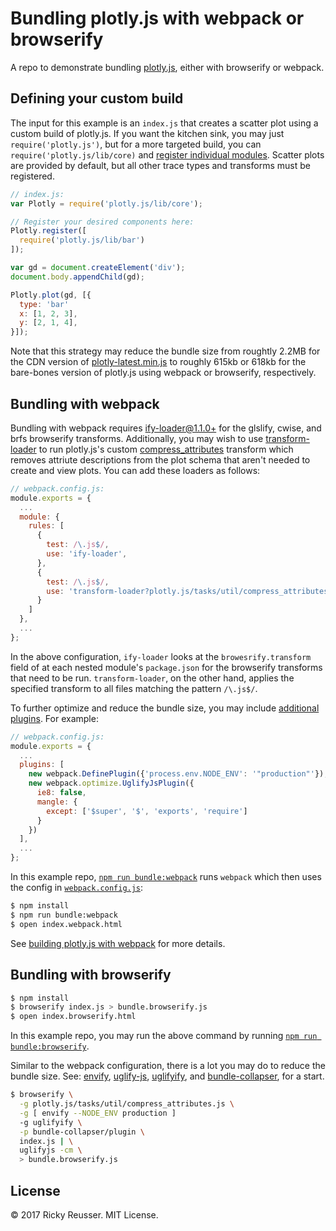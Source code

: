 # Bundling plotly.js with webpack or browserify

A repo to demonstrate bundling [plotly.js](https://github.com/plotly/plotly.js), either with browserify or webpack.

## Defining your custom build

The input for this example is an `index.js` that creates a scatter plot using a custom build of plotly.js. If you want the kitchen sink, you may just `require('plotly.js')`, but for a more targeted build, you can `require('plotly.js/lib/core)` and [register individual modules](https://github.com/plotly/plotly.js/blob/master/lib/index.js). Scatter plots are provided by default, but all other trace types and transforms must be registered.

```javascript
// index.js:
var Plotly = require('plotly.js/lib/core');

// Register your desired components here:
Plotly.register([
  require('plotly.js/lib/bar')
]);

var gd = document.createElement('div');
document.body.appendChild(gd);

Plotly.plot(gd, [{
  type: 'bar'
  x: [1, 2, 3],
  y: [2, 1, 4],
}]);
```

Note that this strategy may reduce the bundle size from roughtly 2.2MB for the CDN version of [plotly-latest.min.js](https://cdn.plot.ly/plotly-latest.min.js) to roughly 615kb or 618kb for the bare-bones version of plotly.js using webpack or browserify, respectively.

## Bundling with webpack

Bundling with webpack requires [ify-loader@1.1.0+](https://github.com/browserify/ify-loader) for the glslify, cwise, and brfs browserify transforms. Additionally, you may wish to use [transform-loader](https://github.com/webpack-contrib/transform-loader) to run plotly.js's custom [compress\_attributes](https://github.com/plotly/plotly.js/blob/master/tasks/util/compress_attributes.js) transform which removes attriute descriptions from the plot schema that aren't needed to create and view plots. You can add these loaders as follows:

```js
// webpack.config.js:
module.exports = {
  ...
  module: {
    rules: [
      {   
        test: /\.js$/,
        use: 'ify-loader',
      },  
      {   
        test: /\.js$/,
        use: 'transform-loader?plotly.js/tasks/util/compress_attributes.js',
      }   
    ]   
  }, 
  ...
};
```

In the above configuration, `ify-loader` looks at the `browesrify.transform` field of at each nested module's `package.json` for the browserify transforms that need to be run. `transform-loader`, on the other hand, applies the specified transform to all files matching the pattern `/\.js$/`.

To further optimize and reduce the bundle size, you may include [additional plugins](https://webpack.js.org/plugins/). For example:

```js
// webpack.config.js:
module.exports = {
  ...
  plugins: [
    new webpack.DefinePlugin({'process.env.NODE_ENV': '"production"'}),
    new webpack.optimize.UglifyJsPlugin({
      ie8: false,
      mangle: {
        except: ['$super', '$', 'exports', 'require']
      }
    })
  ],
  ...
};
```

In this example repo, [`npm run bundle:webpack`](https://github.com/rreusser/plotly-webpack/blob/ec0c5588438dc5a6574e666330452145d05f086b/package.json#L7) runs `webpack` which then uses the config in [`webpack.config.js`](https://github.com/rreusser/plotly-webpack/blob/master/webpack.config.js):

```bash
$ npm install
$ npm run bundle:webpack
$ open index.webpack.html
```

See [building plotly.js with webpack](https://github.com/plotly/plotly.js#building-plotlyjs-with-webpack) for more details.

## Bundling with browserify

```bash
$ npm install
$ browserify index.js > bundle.browserify.js
$ open index.browserify.html
```

In this example repo, you may run the above command by running [`npm run bundle:browserify`](https://github.com/rreusser/plotly-webpack/blob/ec0c5588438dc5a6574e666330452145d05f086b/package.json#L8).

Similar to the webpack configuration, there is a lot you may do to reduce the bundle size. See: [envify](https://github.com/hughsk/envify), [uglify-js](https://github.com/mishoo/UglifyJS2), [uglifyify](https://github.com/hughsk/uglifyify), and [bundle-collapser](https://github.com/substack/bundle-collapser), for a start.

```bash
$ browserify \
  -g plotly.js/tasks/util/compress_attributes.js \
  -g [ envify --NODE_ENV production ]
  -g uglifyify \
  -p bundle-collapser/plugin \
  index.js | \
  uglifyjs -cm \
  > bundle.browserify.js
```

## License

&copy; 2017 Ricky Reusser. MIT License.

